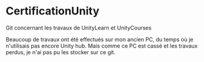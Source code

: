 # CertificationUnity
Git concernant les travaux de UnityLearn et UnityCourses

Beaucoup de travaux ont été effectués sur mon ancien PC, du temps où je n'utilisais pas encore Unity hub. Mais comme ce PC est cassé et les travaux perdus, je n'ai pas pu les stocker sur ce git.
